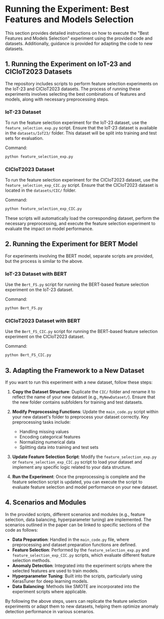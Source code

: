 
# Running the Experiment: Best Features and Models Selection

This section provides detailed instructions on how to execute the "Best Features and Models Selection" experiment using the provided code and datasets. Additionally, guidance is provided for adapting the code to new datasets.

## 1. Running the Experiment on IoT-23 and CICIoT2023 Datasets

The repository includes scripts to perform feature selection experiments on the IoT-23 and CICIoT2023 datasets. The process of running these experiments involves selecting the best combinations of features and models, along with necessary preprocessing steps.

### IoT-23 Dataset
To run the feature selection experiment for the IoT-23 dataset, use the `feature_selection_exp.py` script. Ensure that the IoT-23 dataset is available in the `datasets/IoT23/` folder. This dataset will be split into training and test sets for evaluation.

Command:
```bash
python feature_selection_exp.py
```

### CICIoT2023 Dataset
To run the feature selection experiment for the CICIoT2023 dataset, use the `feature_selection_exp_CIC.py` script. Ensure that the CICIoT2023 dataset is located in the `datasets/CIC/` folder.

Command:
```bash
python feature_selection_exp_CIC.py
```

These scripts will automatically load the corresponding dataset, perform the necessary preprocessing, and execute the feature selection experiment to evaluate the impact on model performance.

## 2. Running the Experiment for BERT Model

For experiments involving the BERT model, separate scripts are provided, but the process is similar to the above.

### IoT-23 Dataset with BERT
Use the `Bert_FS.py` script for running the BERT-based feature selection experiment on the IoT-23 dataset.

Command:
```bash
python Bert_FS.py
```

### CICIoT2023 Dataset with BERT
Use the `Bert_FS_CIC.py` script for running the BERT-based feature selection experiment on the CICIoT2023 dataset.

Command:
```bash
python Bert_FS_CIC.py
```

## 3. Adapting the Framework to a New Dataset

If you want to run this experiment with a new dataset, follow these steps:

1. **Copy the Dataset Structure**: Duplicate the `CIC/` folder and rename it to reflect the name of your new dataset (e.g., `MyNewDataset/`). Ensure that the new folder contains subfolders for training and test datasets.

2. **Modify Preprocessing Functions**: Update the `main_code.py` script within your new dataset's folder to preprocess your dataset correctly. Key preprocessing tasks include:
   - Handling missing values
   - Encoding categorical features
   - Normalizing numerical data
   - Splitting data into training and test sets

3. **Update Feature Selection Script**: Modify the `feature_selection_exp.py` or `feature_selection_exp_CIC.py` script to load your dataset and implement any specific logic related to your data structure.

4. **Run the Experiment**: Once the preprocessing is complete and the feature selection script is updated, you can execute the script to evaluate feature selection and model performance on your new dataset.

## 4. Scenarios and Modules
In the provided scripts, different scenarios and modules (e.g., feature selection, data balancing, hyperparameter tuning) are implemented. The scenarios outlined in the paper can be linked to specific sections of the code as follows:

- **Data Preparation**: Handled in the `main_code.py` file, where preprocessing and dataset preparation functions are defined.
- **Feature Selection**: Performed by the `feature_selection_exp.py` and `feature_selection_exp_CIC.py` scripts, which evaluate different feature selection methods.
- **Anomaly Detection**: Integrated into the experiment scripts where the selected features are used to train models.
- **Hyperparameter Tuning**: Built into the scripts, particularly using KerasTuner for deep learning models.
- **Data Balancing**: Methods like SMOTE are incorporated into the experiment scripts where applicable.

By following the above steps, users can replicate the feature selection experiments or adapt them to new datasets, helping them optimize anomaly detection performance in various scenarios.
